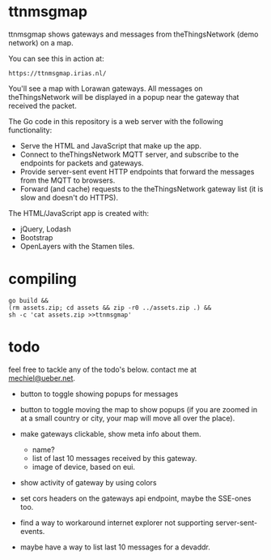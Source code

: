# ttnmsgmap

ttnmsgmap shows gateways and messages from theThingsNetwork (demo network) on a map.

You can see this in action at:

	https://ttnmsgmap.irias.nl/

You'll see a map with Lorawan gateways. All messages on theThingsNetwork
will be displayed in a popup near the gateway that received the
packet.

The Go code in this repository is a web server with the following functionality:

- Serve the HTML and JavaScript that make up the app.
- Connect to theThingsNetwork MQTT server, and subscribe to the endpoints for packets and gateways.
- Provide server-sent event HTTP endpoints that forward the messages from the MQTT to browsers.
- Forward (and cache) requests to the theThingsNetwork gateway list (it is slow and doesn't do HTTPS).

The HTML/JavaScript app is created with:

- jQuery, Lodash
- Bootstrap
- OpenLayers with the Stamen tiles.


# compiling

	go build &&
	(rm assets.zip; cd assets && zip -r0 ../assets.zip .) &&
	sh -c 'cat assets.zip >>ttnmsgmap'

# todo

feel free to tackle any of the todo's below.  contact me at mechiel@ueber.net.

- button to toggle showing popups for messages
- button to toggle moving the map to show popups (if you are zoomed in at a small country or city, your map will move all over the place).
- make gateways clickable, show meta info about them.
	- name?
	- list of last 10 messages received by this gateway.
	- image of device, based on eui.

- show activity of gateway by using colors
- set cors headers on the gateways api endpoint, maybe the SSE-ones too.
- find a way to workaround internet explorer not supporting server-sent-events.
- maybe have a way to list last 10 messages for a devaddr.
